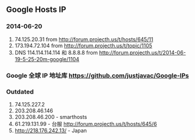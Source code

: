 ## Google Hosts IP

### 2014-06-20 
1. 74.125.20.31 from http://forum.projecth.us/t/hosts/645/11
2. 173.194.72.104 from http://forum.projecth.us/t/topic/1105
3. DNS 114.114.114.114 和 8.8.8.8 from http://forum.projecth.us/t/2014-06-19-5-25-20m-google/1104

### Google 全球 IP 地址库 https://github.com/justjavac/Google-IPs

### Outdated
1. 74.125.227.2
2. 203.208.46.146
3. 203.208.46.200 - smarthosts
4. 61.219.131.99 - 台服 http://forum.projecth.us/t/hosts/645/6
5. http://218.176.242.13/ - Japan
